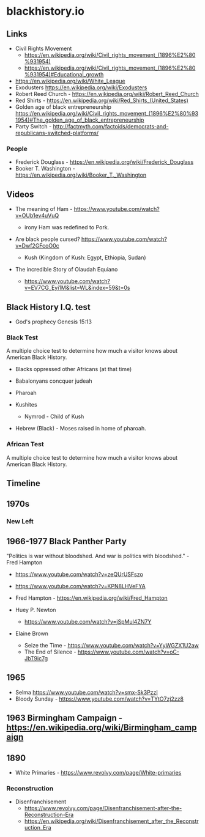 # blackhistory.io

## Links

  - Civil Rights Movement
    - https://en.wikipedia.org/wiki/Civil_rights_movement_(1896%E2%80%931954)
    - https://en.wikipedia.org/wiki/Civil_rights_movement_(1896%E2%80%931954)#Educational_growth
  - https://en.wikipedia.org/wiki/White_League
  - Exodusters https://en.wikipedia.org/wiki/Exodusters
  - Robert Reed Church - https://en.wikipedia.org/wiki/Robert_Reed_Church
  - Red Shirts - https://en.wikipedia.org/wiki/Red_Shirts_(United_States)
  - Golden age of black entrepreneurship https://en.wikipedia.org/wiki/Civil_rights_movement_(1896%E2%80%931954)#The_golden_age_of_black_entrepreneurship
  - Party Switch - http://factmyth.com/factoids/democrats-and-republicans-switched-platforms/

### People

  - Frederick Douglass - https://en.wikipedia.org/wiki/Frederick_Douglass
  - Booker T. Washington - https://en.wikipedia.org/wiki/Booker_T._Washington


## Videos

  - The meaning of Ham - https://www.youtube.com/watch?v=OUb1ev4uVuQ
    - irony Ham was redefined to Pork.

  - Are black people cursed? https://www.youtube.com/watch?v=Dwf2GFcoO0c
    - Kush (Kingdom of Kush: Egypt, Ethiopia, Sudan)

  - The incredible Story of Olaudah Equiano
    - https://www.youtube.com/watch?v=EV7CG_Eyi1M&list=WL&index=59&t=0s
  

## Black History I.Q. test

  - God's prophecy Genesis 15:13


### Black Test

  A multiple choice test to determine how much a visitor knows about American Black History.

  - Blacks oppressed other Africans (at that time)
  - Babalonyans concquer judeah

  - Pharoah
  - Kushites
    - Nymrod - Child of Kush
  - Hebrew (Black) - Moses raised in home of pharoah.


### African Test

  A multiple choice test to determine how much a visitor knows about American Black History.


## Timeline

## 1970s

### New Left


## 1966-1977 Black Panther Party

  "Politics is war without bloodshed. And war is politics with bloodshed." - Fred Hampton

  - https://www.youtube.com/watch?v=zeQUrUSFszo
  - https://www.youtube.com/watch?v=KPN8LHVeFYA
  - Fred Hampton - https://en.wikipedia.org/wiki/Fred_Hampton
  - Huey P. Newton
    - https://www.youtube.com/watch?v=jSpMul4ZN7Y

  - Elaine Brown
    - Seize the Time - https://www.youtube.com/watch?v=YyWGZX1U2aw
    - The End of Silence - https://www.youtube.com/watch?v=oC-JbT9ic7g


## 1965

  - Selma https://www.youtube.com/watch?v=smx-Sk3PzzI
  - Bloody Sunday - https://www.youtube.com/watch?v=TYtO7zj2zz8


## 1963 Birmingham Campaign - https://en.wikipedia.org/wiki/Birmingham_campaign

## 1890

  - White Primaries - https://www.revolvy.com/page/White-primaries

### Reconstruction

  - Disenfranchisement
    - https://www.revolvy.com/page/Disenfranchisement-after-the-Reconstruction-Era
    - https://en.wikipedia.org/wiki/Disenfranchisement_after_the_Reconstruction_Era


